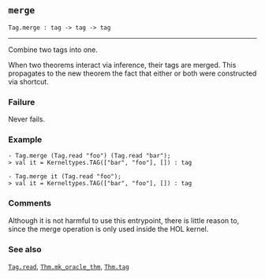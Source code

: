 ## `merge`

``` hol4
Tag.merge : tag -> tag -> tag
```

------------------------------------------------------------------------

Combine two tags into one.

When two theorems interact via inference, their tags are merged. This
propagates to the new theorem the fact that either or both were
constructed via shortcut.

### Failure

Never fails.

### Example

``` hol4
- Tag.merge (Tag.read "foo") (Tag.read "bar");
> val it = Kerneltypes.TAG(["bar", "foo"], []) : tag

- Tag.merge it (Tag.read "foo");
> val it = Kerneltypes.TAG(["bar", "foo"], []) : tag
```

### Comments

Although it is not harmful to use this entrypoint, there is little
reason to, since the merge operation is only used inside the HOL kernel.

### See also

[`Tag.read`](#Tag.read), [`Thm.mk_oracle_thm`](#Thm.mk_oracle_thm),
[`Thm.tag`](#Thm.tag)
